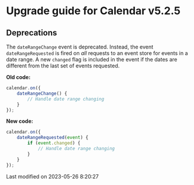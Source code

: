 # Upgrade guide for Calendar v5.2.5

## Deprecations

The `dateRangeChange` event is deprecated. Instead, the event `dateRangeRequested` is fired
on _all_ requests to an event store for events in a date range. A new `changed` flag is included
in the event if the dates are different from the last set of events requested.

**Old code:**

```javascript
calendar.on({
    dateRangeChange() {
        // Handle date range changing
    }
});
```

**New code:**

```javascript
calendar.on({
    dateRangeRequested(event) {
        if (event.changed) {
            // Handle date range changing
        }
    }
});
```


<p class="last-modified">Last modified on 2023-05-26 8:20:27</p>